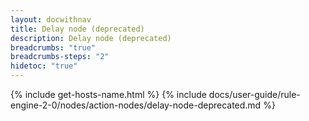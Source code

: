 ```yaml
---
layout: docwithnav
title: Delay node (deprecated)
description: Delay node (deprecated) 
breadcrumbs: "true"
breadcrumbs-steps: "2"
hidetoc: "true"
---
```


{% include get-hosts-name.html %}
{% include docs/user-guide/rule-engine-2-0/nodes/action-nodes/delay-node-deprecated.md %}
